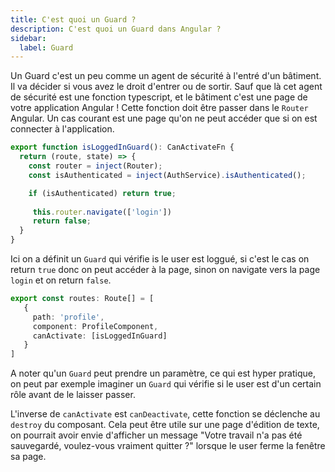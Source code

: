 ```yaml
---
title: C'est quoi un Guard ?
description: C'est quoi un Guard dans Angular ?
sidebar:
  label: Guard
---
```


Un Guard c'est un peu comme un agent de sécurité à l'entré d'un bâtiment. Il va décider si vous avez le droit d'entrer ou de sortir. Sauf que là cet agent de sécurité est une fonction typescript, et le bâtiment c'est une page de votre application Angular ! Cette fonction doit être passer dans le `Router` Angular. Un cas courant est une page qu'on ne peut accéder que si on est connecter à l'application. 

```typescript
export function isLoggedInGuard(): CanActivateFn {
  return (route, state) => {
    const router = inject(Router);
    const isAuthenticated = inject(AuthService).isAuthenticated();

    if (isAuthenticated) return true;
    
     this.router.navigate(['login'])
     return false;
  }
}  
```
Ici on a définit un `Guard` qui vérifie is le user est loggué, si c'est le cas on return `true` donc on peut accéder à la page, sinon on navigate vers la page `login` et on return `false`.

```typescript
export const routes: Route[] = [
   { 
     path: 'profile',
     component: ProfileComponent,
     canActivate: [isLoggedInGuard]
   }
]
```

A noter qu'un `Guard` peut prendre un paramètre, ce qui est hyper pratique, on peut par exemple imaginer un `Guard` qui vérifie si le user est d'un certain rôle avant de le laisser passer.

L'inverse de `canActivate` est `canDeactivate`, cette fonction se déclenche au `destroy` du composant. Cela peut être utile sur une page d'édition de texte, on pourrait avoir envie d'afficher un message "Votre travail n'a pas été sauvegardé, voulez-vous vraiment quitter ?" lorsque le user ferme la fenêtre sa page.